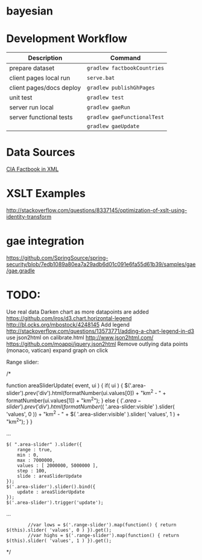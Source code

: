 bayesian
========


Development Workflow
=========

| Description               | Command                         |
| ------------------------- |---------------------------------|
| prepare dataset           | ```gradlew factbookCountries``` |
| client pages local run    | ```serve.bat```                 |
| client pages/docs deploy  | ```gradlew publishGhPages```    |
| unit test                 | ```gradlew test```              |
| server run local          | ```gradlew gaeRun```            |
| server functional tests   | ```gradlew gaeFunctionalTest``` |
|                           | ```gradlew gaeUpdate```         |




Data Sources
=========
[CIA Factbook in XML](http://jmatchparser.sourceforge.net/factbook/)

XSLT Examples
=========
http://stackoverflow.com/questions/8337145/optimization-of-xslt-using-identity-transform


gae integration
========
https://github.com/SpringSource/spring-security/blob/7edb1089a80ea7a29adb6d01c091e6fa55d61b39/samples/gae/gae.gradle



TODO:
=========
Use real data
Darken chart as more datapoints are added
	https://github.com/iros/d3.chart.horizontal-legend
	http://bl.ocks.org/mbostock/4248145
Add legend
	http://stackoverflow.com/questions/13573771/adding-a-chart-legend-in-d3
use json2html on calibrate.html
	http://www.json2html.com/
	https://github.com/moappi/jquery.json2html
Remove outlying data points (monaco, vatican)
expand graph on click


Range slider:

/*

<div class="range"></div>
<div class="range-slider area-slider"></div>

function areaSliderUpdate( event, ui ) {
	if( ui ) {
		$('.area-slider').prev('div').html(formatNumber(ui.values[0]) + "km<sup>2</sup> - " + formatNumber(ui.values[1]) + "km<sup>2</sup>");
	} else {
		$('.area-slider').prev('div').html(formatNumber($( '.area-slider:visible' ).slider( 'values', 0 )) + "km<sup>2</sup> - "  + $( '.area-slider:visible' ).slider( 'values', 1 ) + "km<sup>2</sup>");
	}
}


...



	$( ".area-slider" ).slider({
		range : true,
		min : 0,
		max : 7000000,
		values : [ 2000000, 5000000 ],
		step : 100,
		slide : areaSliderUpdate
	});
	$('.area-slider').slider().bind({
		update : areaSliderUpdate
	});
	$('.area-slider').trigger('update');

...

			//var lows = $('.range-slider').map(function() { return $(this).slider( 'values', 0 ) }).get();
			//var highs = $('.range-slider').map(function() { return $(this).slider( 'values', 1 ) }).get();

*/
